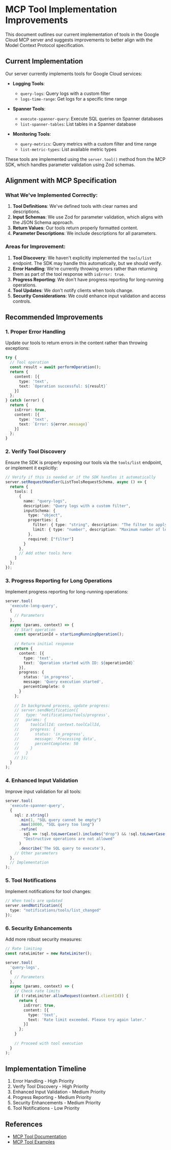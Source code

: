 # MCP Tool Implementation Improvements

This document outlines our current implementation of tools in the Google Cloud MCP server and suggests improvements to better align with the Model Context Protocol specification.

## Current Implementation

Our server currently implements tools for Google Cloud services:

- **Logging Tools**:
  - `query-logs`: Query logs with a custom filter
  - `logs-time-range`: Get logs for a specific time range

- **Spanner Tools**:
  - `execute-spanner-query`: Execute SQL queries on Spanner databases
  - `list-spanner-tables`: List tables in a Spanner database

- **Monitoring Tools**:
  - `query-metrics`: Query metrics with a custom filter and time range
  - `list-metric-types`: List available metric types

These tools are implemented using the `server.tool()` method from the MCP SDK, which handles parameter validation using Zod schemas.

## Alignment with MCP Specification

### What We've Implemented Correctly:

1. **Tool Definitions**: We've defined tools with clear names and descriptions.
2. **Input Schemas**: We use Zod for parameter validation, which aligns with the JSON Schema approach.
3. **Return Values**: Our tools return properly formatted content.
4. **Parameter Descriptions**: We include descriptions for all parameters.

### Areas for Improvement:

1. **Tool Discovery**: We haven't explicitly implemented the `tools/list` endpoint. The SDK may handle this automatically, but we should verify.
2. **Error Handling**: We're currently throwing errors rather than returning them as part of the tool response with `isError: true`.
3. **Progress Reporting**: We don't have progress reporting for long-running operations.
4. **Tool Updates**: We don't notify clients when tools change.
5. **Security Considerations**: We could enhance input validation and access controls.

## Recommended Improvements

### 1. Proper Error Handling

Update our tools to return errors in the content rather than throwing exceptions:

```typescript
try {
  // Tool operation
  const result = await performOperation();
  return {
    content: [{
      type: 'text',
      text: `Operation successful: ${result}`
    }]
  };
} catch (error) {
  return {
    isError: true,
    content: [{
      type: 'text',
      text: `Error: ${error.message}`
    }]
  };
}
```

### 2. Verify Tool Discovery

Ensure the SDK is properly exposing our tools via the `tools/list` endpoint, or implement it explicitly:

```typescript
// Verify if this is needed or if the SDK handles it automatically
server.setRequestHandler(ListToolsRequestSchema, async () => {
  return {
    tools: [
      {
        name: "query-logs",
        description: "Query logs with a custom filter",
        inputSchema: {
          type: "object",
          properties: {
            filter: { type: "string", description: "The filter to apply to logs" },
            limit: { type: "number", description: "Maximum number of log entries to return" }
          },
          required: ["filter"]
        }
      },
      // Add other tools here
    ]
  };
});
```

### 3. Progress Reporting for Long Operations

Implement progress reporting for long-running operations:

```typescript
server.tool(
  'execute-long-query',
  {
    // Parameters
  },
  async (params, context) => {
    // Start operation
    const operationId = startLongRunningOperation();
    
    // Return initial response
    return {
      content: [{
        type: 'text',
        text: `Operation started with ID: ${operationId}`
      }],
      progress: {
        status: 'in_progress',
        message: 'Query execution started',
        percentComplete: 0
      }
    };
    
    // In background process, update progress:
    // server.sendNotification({
    //   type: 'notifications/tools/progress',
    //   params: {
    //     toolCallId: context.toolCallId,
    //     progress: {
    //       status: 'in_progress',
    //       message: 'Processing data',
    //       percentComplete: 50
    //     }
    //   }
    // });
  }
);
```

### 4. Enhanced Input Validation

Improve input validation for all tools:

```typescript
server.tool(
  'execute-spanner-query',
  {
    sql: z.string()
      .min(1, "SQL query cannot be empty")
      .max(10000, "SQL query too long")
      .refine(
        sql => !sql.toLowerCase().includes("drop") && !sql.toLowerCase().includes("truncate"),
        "Destructive operations are not allowed"
      )
      .describe('The SQL query to execute'),
    // Other parameters
  },
  // Implementation
);
```

### 5. Tool Notifications

Implement notifications for tool changes:

```typescript
// When tools are updated
server.sendNotification({
  type: "notifications/tools/list_changed"
});
```

### 6. Security Enhancements

Add more robust security measures:

```typescript
// Rate limiting
const rateLimiter = new RateLimiter();

server.tool(
  'query-logs',
  {
    // Parameters
  },
  async (params, context) => {
    // Check rate limits
    if (!rateLimiter.allowRequest(context.clientId)) {
      return {
        isError: true,
        content: [{
          type: 'text',
          text: 'Rate limit exceeded. Please try again later.'
        }]
      };
    }
    
    // Proceed with tool execution
  }
);
```

## Implementation Timeline

1. Error Handling - High Priority
2. Verify Tool Discovery - High Priority
3. Enhanced Input Validation - Medium Priority
4. Progress Reporting - Medium Priority
5. Security Enhancements - Medium Priority
6. Tool Notifications - Low Priority

## References

- [MCP Tool Documentation](https://modelcontextprotocol.io/docs/concepts/tools/)
- [MCP Tool Examples](https://github.com/modelcontextprotocol/servers/blob/main/src/github/)

